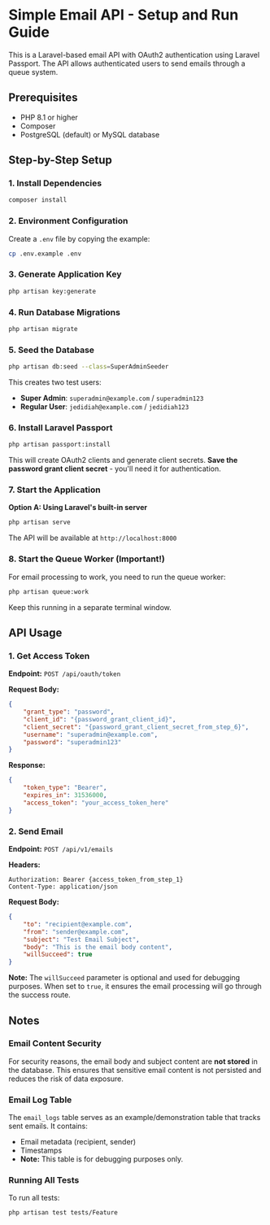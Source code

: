 # Simple Email API - Setup and Run Guide

This is a Laravel-based email API with OAuth2 authentication using Laravel Passport. The API allows authenticated users to send emails through a queue system.

## Prerequisites

- PHP 8.1 or higher
- Composer
- PostgreSQL (default) or MySQL database

## Step-by-Step Setup

### 1. Install Dependencies

```bash
composer install
```

### 2. Environment Configuration

Create a `.env` file by copying the example:

```bash
cp .env.example .env
```

### 3. Generate Application Key

```bash
php artisan key:generate
```

### 4. Run Database Migrations

```bash
php artisan migrate
```

### 5. Seed the Database

```bash
php artisan db:seed --class=SuperAdminSeeder
```

This creates two test users:
- **Super Admin**: `superadmin@example.com` / `superadmin123`
- **Regular User**: `jedidiah@example.com` / `jedidiah123`

### 6. Install Laravel Passport

```bash
php artisan passport:install
```

This will create OAuth2 clients and generate client secrets. **Save the password grant client secret** - you'll need it for authentication.

### 7. Start the Application

**Option A: Using Laravel's built-in server**
```bash
php artisan serve
```
The API will be available at `http://localhost:8000`

### 8. Start the Queue Worker (Important!)

For email processing to work, you need to run the queue worker:

```bash
php artisan queue:work
```

Keep this running in a separate terminal window.

## API Usage

### 1. Get Access Token

**Endpoint:** `POST /api/oauth/token`

**Request Body:**
```json
{
    "grant_type": "password",
    "client_id": "{password_grant_client_id}",
    "client_secret": "{password_grant_client_secret_from_step_6}",
    "username": "superadmin@example.com",
    "password": "superadmin123"
}
```

**Response:**
```json
{
    "token_type": "Bearer",
    "expires_in": 31536000,
    "access_token": "your_access_token_here"
}
```

### 2. Send Email

**Endpoint:** `POST /api/v1/emails`

**Headers:**
```
Authorization: Bearer {access_token_from_step_1}
Content-Type: application/json
```

**Request Body:**
```json
{
    "to": "recipient@example.com",
    "from": "sender@example.com",
    "subject": "Test Email Subject",
    "body": "This is the email body content",
    "willSucceed": true
}
```

**Note:** The `willSucceed` parameter is optional and used for debugging purposes. When set to `true`, it ensures the email processing will go through the success route.

## Notes

### Email Content Security
For security reasons, the email body and subject content are **not stored** in the database. This ensures that sensitive email content is not persisted and reduces the risk of data exposure.

### Email Log Table
The `email_logs` table serves as an example/demonstration table that tracks sent emails. It contains:
- Email metadata (recipient, sender)
- Timestamps
- **Note:** This table is for debugging purposes only.

### Running All Tests

To run all tests:

```bash
php artisan test tests/Feature
```

